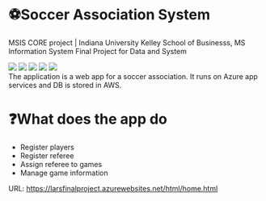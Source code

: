 # ⚽Soccer Association System
MSIS CORE project | Indiana University Kelley School of Businesss, MS Information System
Final Project for Data and System


![](https://img.shields.io/badge/Cloud-Azure-informational?style=flat&logo=<LOGO_NAME>&logoColor=white&color=2bbc8a)
![](https://img.shields.io/badge/Cloud-AWS-informational?style=flat&logo=<LOGO_NAME>&logoColor=white&color=2bbc8a)
![](https://img.shields.io/badge/Tools-Docker-informational?style=flat&logo=<LOGO_NAME>&logoColor=white&color=2bbc8a)
![](https://img.shields.io/badge/Tools-API-informational?style=flat&logo=<LOGO_NAME>&logoColor=white&color=2bbc8a)
![](https://img.shields.io/badge/Code-JavaScript-informational?style=flat&logo=<LOGO_NAME>&logoColor=white&color=2bbc8a) <br>
The application is a web app for a soccer association. It runs on Azure app services and DB is stored in AWS.

# ❓What does the app do
- Register players
- Register referee
- Assign referee to games
- Manage game information

URL: https://larsfinalproject.azurewebsites.net/html/home.html
